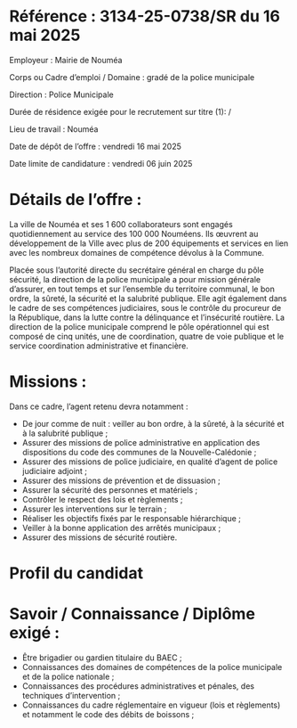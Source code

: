 # Référence : 3134-25-0738/SR du 16 mai 2025

Employeur : Mairie de Nouméa

Corps ou Cadre d’emploi / Domaine : gradé de la police municipale

Direction : Police Municipale

Durée de résidence exigée pour le recrutement sur titre (1): /

Lieu de travail : Nouméa

Date de dépôt de l’offre : vendredi 16 mai 2025

Date limite de candidature : vendredi 06 juin 2025

# Détails de l’offre :

La ville de Nouméa et ses 1 600 collaborateurs sont engagés quotidiennement au service des 100 000 Nouméens. Ils œuvrent au développement de la Ville avec plus de 200 équipements et services en lien avec les nombreux domaines de compétence dévolus à la Commune.

Placée sous l’autorité directe du secrétaire général en charge du pôle sécurité, la direction de la police municipale a pour mission générale d’assurer, en tout temps et sur l’ensemble du territoire communal, le bon ordre, la sûreté, la sécurité et la salubrité publique. Elle agit également dans le cadre de ses compétences judiciaires, sous le contrôle du procureur de la République, dans la lutte contre la délinquance et l’insécurité routière. La direction de la police municipale comprend le pôle opérationnel qui est composé de cinq unités, une de coordination, quatre de voie publique et le service coordination administrative et financière.

# Missions :

Dans ce cadre, l’agent retenu devra notamment :

- De jour comme de nuit : veiller au bon ordre, à la sûreté, à la sécurité et à la salubrité publique ;
- Assurer des missions de police administrative en application des dispositions du code des communes de la Nouvelle-Calédonie ;
- Assurer des missions de police judiciaire, en qualité d’agent de police judiciaire adjoint ;
- Assurer des missions de prévention et de dissuasion ;
- Assurer la sécurité des personnes et matériels ;
- Contrôler le respect des lois et règlements ;
- Assurer les interventions sur le terrain ;
- Réaliser les objectifs fixés par le responsable hiérarchique ;
- Veiller à la bonne application des arrêtés municipaux ;
- Assurer des missions de sécurité routière.

# Profil du candidat

# Savoir / Connaissance / Diplôme exigé :

- Être brigadier ou gardien titulaire du BAEC ;
- Connaissances des domaines de compétences de la police municipale et de la police nationale ;
- Connaissances des procédures administratives et pénales, des techniques d’intervention ;
- Connaissances du cadre réglementaire en vigueur (lois et règlements) et notamment le code des débits de boissons ;